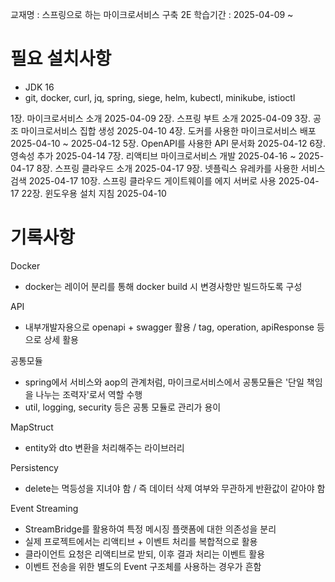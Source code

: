 교재명 : 스프링으로 하는 마이크로서비스 구축 2E
학습기간 : 2025-04-09 ~


# 필요 설치사항
- JDK 16
- git, docker, curl, jq, spring, siege, helm, kubectl, minikube, istioctl


1장. 마이크로서비스 소개 2025-04-09
2장. 스프링 부트 소개 2025-04-09
3장. 공조 마이크로서비스 집합 생성 2025-04-10
4장. 도커를 사용한 마이크로서비스 배포 2025-04-10 ~ 2025-04-12
5장. OpenAPI를 사용한 API 문서화 2025-04-12
6장. 영속성 추가 2025-04-14
7장. 리액티브 마이크로서비스 개발 2025-04-16 ~ 2025-04-17
8장. 스프링 클라우드 소개 2025-04-17
9장. 넷플릭스 유레카를 사용한 서비스 검색 2025-04-17
10장. 스프링 클라우드 게이트웨이를 에지 서버로 사용 2025-04-17
22장. 윈도우용 설치 지침 2025-04-10



# 기록사항
Docker
- docker는 레이어 분리를 통해 docker build 시 변경사항만 빌드하도록 구성

API
- 내부개발자용으로 openapi + swagger 활용 / tag, operation, apiResponse 등으로 상세 활용

공통모듈
- spring에서 서비스와 aop의 관계처럼, 마이크로서비스에서 공통모듈은 '단일 책임을 나누는 조력자'로서 역할 수행
- util, logging, security 등은 공통 모듈로 관리가 용이

MapStruct
- entity와 dto 변환을 처리해주는 라이브러리

Persistency
- delete는 멱등성을 지녀야 함 / 즉 데이터 삭제 여부와 무관하게 반환값이 같아야 함

Event Streaming
- StreamBridge를 활용하여 특정 메시징 플랫폼에 대한 의존성을 분리
- 실제 프로젝트에서는 리액티브 + 이벤트 처리를 복합적으로 활용
- 클라이언트 요청은 리액티브로 받되, 이후 결과 처리는 이벤트 활용
- 이벤트 전송을 위한 별도의 Event 구조체를 사용하는 경우가 흔함